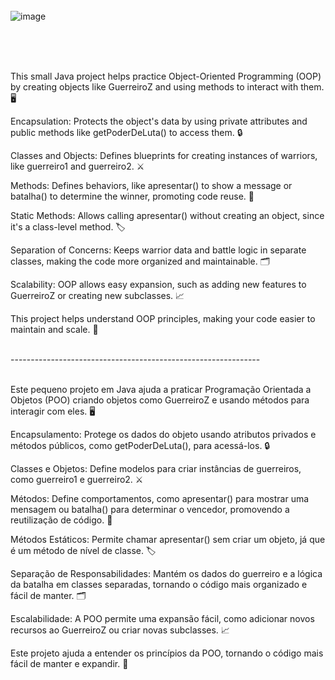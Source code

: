 <br>
<br>
<br>

 ![image](https://github.com/user-attachments/assets/64908940-a2f8-44ef-b8d5-e4108426157f)



<br>
<br>
<br>


This small Java project helps practice Object-Oriented Programming (OOP) by creating objects like GuerreiroZ and using methods to interact with them. 🖥️

Encapsulation: Protects the object's data by using private attributes and public methods like getPoderDeLuta() to access them. 🔒

Classes and Objects: Defines blueprints for creating instances of warriors, like guerreiro1 and guerreiro2. ⚔️

Methods: Defines behaviors, like apresentar() to show a message or batalha() to determine the winner, promoting code reuse. 🔄

Static Methods: Allows calling apresentar() without creating an object, since it's a class-level method. 🏷️

Separation of Concerns: Keeps warrior data and battle logic in separate classes, making the code more organized and maintainable. 🗂️

Scalability: OOP allows easy expansion, such as adding new features to GuerreiroZ or creating new subclasses. 📈

This project helps understand OOP principles, making your code easier to maintain and scale. 🚀


<br>
--------------------------------------------------------------
<br>
<br>


Este pequeno projeto em Java ajuda a praticar Programação Orientada a Objetos (POO) criando objetos como GuerreiroZ e usando métodos para interagir com eles. 🖥️

Encapsulamento: Protege os dados do objeto usando atributos privados e métodos públicos, como getPoderDeLuta(), para acessá-los. 🔒

Classes e Objetos: Define modelos para criar instâncias de guerreiros, como guerreiro1 e guerreiro2. ⚔️

Métodos: Define comportamentos, como apresentar() para mostrar uma mensagem ou batalha() para determinar o vencedor, promovendo a reutilização de código. 🔄

Métodos Estáticos: Permite chamar apresentar() sem criar um objeto, já que é um método de nível de classe. 🏷️

Separação de Responsabilidades: Mantém os dados do guerreiro e a lógica da batalha em classes separadas, tornando o código mais organizado e fácil de manter. 🗂️

Escalabilidade: A POO permite uma expansão fácil, como adicionar novos recursos ao GuerreiroZ ou criar novas subclasses. 📈

Este projeto ajuda a entender os princípios da POO, tornando o código mais fácil de manter e expandir. 🚀
